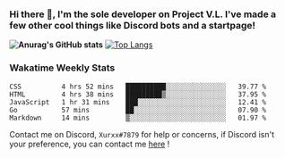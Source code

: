 ### Hi there 👋, I'm the sole developer on Project V.L. I've made a few other cool things like Discord bots and a startpage!
**![Anurag's GitHub stats](https://github-readme-stats.vercel.app/api?username=5late&count_private=true&show_icons=true&theme=tokyonight)**
[![Top Langs](https://github-readme-stats.vercel.app/api/top-langs/?username=5late&theme=ayu-mirage)](https://github.com/anuraghazra/github-readme-stats)

### Wakatime Weekly Stats

<!--START_SECTION:waka-->
```text
CSS          4 hrs 52 mins   ██████████░░░░░░░░░░░░░░░   39.77 % 
HTML         4 hrs 38 mins   █████████▒░░░░░░░░░░░░░░░   37.95 % 
JavaScript   1 hr 31 mins    ███░░░░░░░░░░░░░░░░░░░░░░   12.41 % 
Go           57 mins         ██░░░░░░░░░░░░░░░░░░░░░░░   07.90 % 
Markdown     14 mins         ▒░░░░░░░░░░░░░░░░░░░░░░░░   01.97 % 
```
<!--END_SECTION:waka-->

Contact me on Discord, ``Xurxx#7879`` for help or concerns, if Discord isn't your preference, you can contact me [here](https://github.com/5late/5late/issues) !
